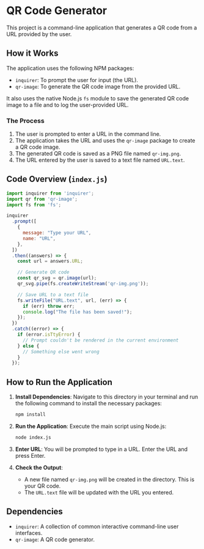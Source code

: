 # QR Code Generator

This project is a command-line application that generates a QR code from a URL provided by the user.

## How it Works

The application uses the following NPM packages:

-   `inquirer`: To prompt the user for input (the URL).
-   `qr-image`: To generate the QR code image from the provided URL.

It also uses the native Node.js `fs` module to save the generated QR code image to a file and to log the user-provided URL.

### The Process

1.  The user is prompted to enter a URL in the command line.
2.  The application takes the URL and uses the `qr-image` package to create a QR code image.
3.  The generated QR code is saved as a PNG file named `qr-img.png`.
4.  The URL entered by the user is saved to a text file named `URL.text`.

## Code Overview (`index.js`)

```javascript
import inquirer from 'inquirer';
import qr from 'qr-image';
import fs from 'fs';

inquirer
  .prompt([
    {
      message: "Type your URL",
      name: "URL",
    },
  ])
  .then((answers) => {
    const url = answers.URL;

    // Generate QR code
    const qr_svg = qr.image(url);
    qr_svg.pipe(fs.createWriteStream('qr-img.png'));

    // Save URL to a text file
    fs.writeFile("URL.text", url, (err) => {
      if (err) throw err;
      console.log("The file has been saved!");
    });
  })
  .catch((error) => {
    if (error.isTtyError) {
      // Prompt couldn't be rendered in the current environment
    } else {
      // Something else went wrong
    }
  });
```

## How to Run the Application

1.  **Install Dependencies**: Navigate to this directory in your terminal and run the following command to install the necessary packages:
    ```bash
    npm install
    ```

2.  **Run the Application**: Execute the main script using Node.js:
    ```bash
    node index.js
    ```

3.  **Enter URL**: You will be prompted to type in a URL. Enter the URL and press Enter.

4.  **Check the Output**:
    -   A new file named `qr-img.png` will be created in the directory. This is your QR code.
    -   The `URL.text` file will be updated with the URL you entered.

## Dependencies

-   `inquirer`: A collection of common interactive command-line user interfaces.
-   `qr-image`: A QR code generator.
